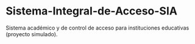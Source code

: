 # Sistema-Integral-de-Acceso-SIA
Sistema académico y de control de acceso para instituciones educativas (proyecto simulado).
